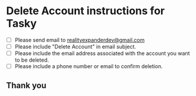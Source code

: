 # Delete Account instructions for Tasky

 - [ ]  Please send email to realityexpanderdev@gmail.com 
 - [ ]  Please include "Delete Account" in email subject.
 - [ ]  Please include the email address associated with the account you want to be deleted.
 - [ ]  Please include a phone number or email to confirm deletion.

  ## Thank you
